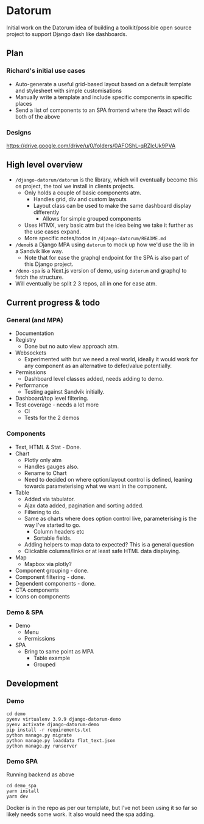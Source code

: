 # Datorum

Initial work on the Datorum idea of building a toolkit/possible open source project to support Django dash like dashboards. 

## Plan

### Richard's initial use cases 

- Auto-generate a useful grid-based layout based on a default template and stylesheet with simple customisations
- Manually write a template and include specific components in specific places
- Send a list of components to an SPA frontend where the React will do both of the above

### Designs 

https://drive.google.com/drive/u/0/folders/0AFOShL-qRZlcUk9PVA

## High level overview

- `/django-datorum/datorum` is the library, which will eventually become this os project, the tool we install in clients projects.
  - Only holds a couple of basic components atm.
    - Handles grid, div and custom layouts
    - Layout class can be used to make the same dashboard display differently
      - Allows for simple grouped components
  - Uses HTMX, very basic atm but the idea being we take it further as the use cases expand.
  - More specific notes/todos in `/django-datorum/README.md`
- `/demo`is a Django MPA using `datorum` to mock up how we'd use the lib in a Sandvik like way.
  - Note that for ease the graphql endpoint for the SPA is also part of this Django project.
- `/demo-spa` is a Next.js version of demo, using `datorum` and graphql to fetch the structure. 
- Will eventually be split 2 3 repos, all in one for ease atm.

## Current progress & todo 

### General (and MPA)

* Documentation 
* Registry 
  * Done but no auto view approach atm. 
* Websockets
  * Experimented with but we need a real world, ideally it would work for any component as an alternative to defer/value potentially. 
* Permissions 
  * Dashboard level classes added, needs adding to demo.
* Performance
  * Testing against Sandvik initially.
* Dashboard/top level filtering.   
* Test coverage - needs a lot more
  * CI
  * Tests for the 2 demos 
  
### Components

* Text, HTML & Stat - Done. 
* Chart
  * Plotly only atm
  * Handles gauges also.
  * Rename to Chart   
  * Need to decided on where option/layout control is defined, leaning towards parameterising what we want in the component. 
* Table
  * Added via tabulator. 
  * Ajax data added, pagination and sorting added. 
  * Filtering to do.
  * Same as charts where does option control live, parameterising is the way I've started to go.
    * Column headers etc 
    * Sortable fields. 
  * Adding helpers to map data to expected? This is a general question 
  * Clickable columns/links or at least safe HTML data displaying. 
* Map 
  * Mapbox via plotly? 
* Component grouping - done. 
* Component filtering - done. 
* Dependent components - done.
* CTA components
* Icons on components

### Demo & SPA

* Demo 
  * Menu 
  * Permissions 
* SPA 
  * Bring to same point as MPA 
    * Table example 
    * Grouped

## Development  

### Demo 

```
cd demo
pyenv virtualenv 3.9.9 django-datorum-demo
pyenv activate django-datorum-demo
pip install -r requirements.txt
python manage.py migrate
python manage.py loaddata flat_text.json
python manage.py runserver
```

### Demo  SPA

Running backend as above

```
cd demo_spa
yarn install
yarn dev
```

Docker is in the repo as per our template, but I've not been using it so far so likely needs some work. It also would need the spa adding. 
